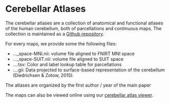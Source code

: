 # Cerebellar Atlases
The cerebellar atlases are a collection of anatomical and functional atlases of the human cerebellum, both of parcellations and continuous maps. The collection is maintained as a [Github repository](https://github.com/diedrichsenlab/cerebellar_atlases).

For every maps, we provide some the following files:
* ..._space-MNI.nii: volume file aligned to FNIRT MNI space
* ..._space-SUIT.nii: volume file aligned to SUIT space
* ....tsv: Color and label lookup table for parcellations
* ....gii: Data projected to surface-based representation of the cerebellum (Diedrichsen & Zotow, 2015).

The atlases are organized by the first author / year of the main paper

The maps can also be viewed online using our [cerebellar atlas viewer](https://www.diedrichsenlab.org/imaging/AtlasViewer).